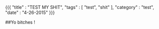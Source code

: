 {{{
    "title"    : "TEST MY SHIT",
    "tags"     : [ "test", "shit" ],
    "category" : "test",
    "date"     : "4-26-2015"
}}}

##Yo bitches !
